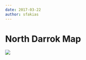 ```yaml
---
date: 2017-03-22
author: sfakias
---
```

# North Darrok Map

[![](https://1.bp.blogspot.com/-ua6QzSfXnOE/WNGowBhfpfI/AAAAAAAAALw/7gVD6uX2YDcn7N5gRI7igwPJQiBTGXzRQCLcB/s320/North%2BDarrok%2BMap.jpg)](https://1.bp.blogspot.com/-ua6QzSfXnOE/WNGowBhfpfI/AAAAAAAAALw/7gVD6uX2YDcn7N5gRI7igwPJQiBTGXzRQCLcB/s1600/North%2BDarrok%2BMap.jpg)



